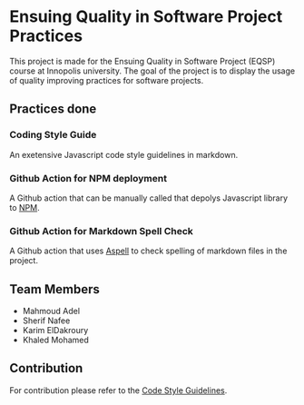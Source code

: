 # Ensuing Quality in Software Project Practices

This project is made for the Ensuing Quality in Software Project (EQSP) course at Innopolis university. The goal of the project is to display the usage of quality improving practices for software projects.

## Practices done

### Coding Style Guide

An exetensive Javascript code style guidelines in markdown.

### Github Action for NPM deployment

A Github action that can be manually called that depolys Javascript library to [NPM](https://www.npmjs.com/).

### Github Action for Markdown Spell Check

A Github action that uses [Aspell](http://aspell.net/) to check spelling of markdown files in the project.

## Team Members

* Mahmoud Adel
* Sherif Nafee
* Karim ElDakroury
* Khaled Mohamed

## Contribution

For contribution please refer to the [Code Style Guidelines](/Code%20Style%20Guidelines.md).

